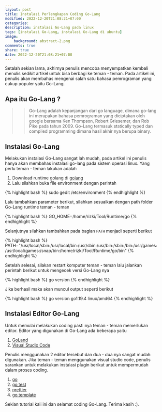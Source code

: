 ```yaml
---
layout: post
title: Instalasi Perlengkapan Coding Go-Lang
modified: 2022-12-20T21:08:21+07:00
categories:
description: instalasi Go-Lang pada linux
tags: [instalasi Go-Lang, instalasi Go-Lang di ubuntu]
image:
    background: abstract-2.png
comments: true
share: true
date: 2022-12-20T21:08:21+07:00
---
```


Setalah sekian lama, akhirnya penulis mencoba menyempatkan kembali menulis sedikit artikel untuk bisa berbagi ke teman - teman. Pada artikel ini, penulis akan membahas mengenai salah satu bahasa pemrograman yang cukup populer yaitu Go-Lang.

## Apa itu Go-Lang ?

> > Go-Lang adalah kepanjangan dari go language, dimana go-lang ini merupakan bahasa pemrograman yang diciptakan oleh google bersama Ken Thompson, Robert Griesemer, dan Rob Pike pada tahun 2009. Go-Lang termasuk statically typed dan compiled programming dimana hasil akhir nya berupa binary.

## Instalasi Go-Lang

Melakukan instalasi Go-Lang sangat lah mudah, pada artikel ini penulis hanya akan membahas instalasi go-lang pada sistem operasi linux. Yang perlu teman - teman lakukan adalah

1. Download runtime golang di [golang](https://go.dev/dl/)
2. Lalu silahkan buka file environment dengan perintah

{% highlight bash %}
sudo gedit /etc/environment
{% endhighlight %}

Lalu tambahkan parameter berikut, silahkan sesuaikan dengan path folder Go-Lang runtime teman - teman

{% highlight bash %}
GO_HOME=/home/rizki/Tool/Runtime/go
{% endhighlight %}

Selanjutnya silahkan tambahkan pada bagian `PATH` menjadi seperti berikut

{% highlight bash %}
PATH="/usr/local/sbin:/usr/local/bin:/usr/sbin:/usr/bin:/sbin:/bin:/usr/games:/usr/local/games:/snap/bin:/home/rizki/Tool/Runtime/go/bin"
{% endhighlight %}

Setelah selesai, silakan restart komputer teman - teman lalu jalankan perintah berikut untuk mengecek versi Go-Lang nya

{% highlight bash %}
go version
{% endhighlight %}

Jika berhasil maka akan muncul output seperti berikut

{% highlight bash %}
go version go1.19.4 linux/amd64
{% endhighlight %}

## Instalasi Editor Go-Lang

Untuk memulai melakukan coding pasti nya teman - teman memerlukan editor. Editor yang digunakan di Go-Lang ada beberapa yaitu

1. [GoLand](https://www.jetbrains.com/go/)
2. [Visual Studio Code](https://code.visualstudio.com/)

Penulis menggunakan 2 editor tersebut dan dua - dua nya sangat mudah digunakan. Jika teman - teman menggunakan visual studio code, penulis sarankan untuk melakukan instalasi plugin berikut untuk mempermudah dalam proses coding.

1. [go](https://marketplace.visualstudio.com/items?itemName=golang.Go)
2. [go test](https://marketplace.visualstudio.com/items?itemName=premparihar.gotestexplorer)
3. [prettier](https://marketplace.visualstudio.com/items?itemName=esbenp.prettier-vscode)
4. [go template](https://marketplace.visualstudio.com/items?itemName=casualjim.gotemplate)

Sekian tutorial kali ini dan selamat coding Go-Lang. Terima kasih :).
